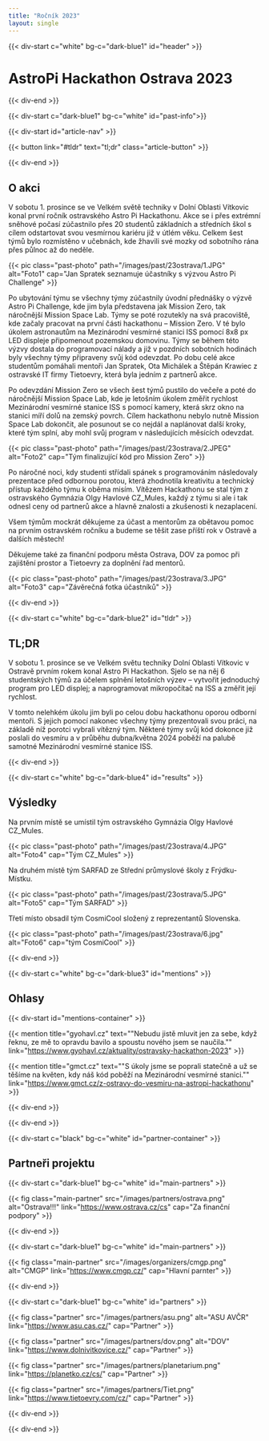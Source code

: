```yaml
---
title: "Ročník 2023"
layout: single
---
```


{{< div-start c="white" bg-c="dark-blue1" id="header" >}}

# AstroPi Hackathon Ostrava 2023

{{< div-end >}}

{{< div-start c="dark-blue1" bg-c="white" id="past-info">}}

{{< div-start id="article-nav" >}}

{{< button link="#tldr" text="tl;dr" class="article-button" >}}

{{< div-end >}}

## O akci

V sobotu 1. prosince se ve Velkém světě techniky v Dolní Oblasti Vítkovic konal první ročník ostravského Astro Pi Hackathonu. Akce se i přes extrémní sněhové počasí zúčastnilo přes 20 studentů základních a středních škol s cílem odstartovat svou vesmírnou kariéru již v útlém věku. Celkem šest týmů bylo rozmístěno v učebnách, kde žhavili své mozky od sobotního rána přes půlnoc až do neděle.

{{< pic class="past-photo" path="/images/past/23ostrava/1.JPG" alt="Foto1" cap="Jan Spratek seznamuje účastníky s výzvou Astro Pi Challenge" >}}

Po ubytování týmu se všechny týmy zúčastnily úvodní přednášky o výzvě Astro Pi Challenge, kde jim byla představena jak Mission Zero, tak náročnější Mission Space Lab. Týmy se poté rozutekly na svá pracoviště, kde začaly pracovat na první části hackathonu – Mission Zero. V té bylo úkolem astronautům na Mezinárodní vesmírné stanici ISS pomocí 8x8 px LED displeje připomenout pozemskou domovinu. Týmy se během této výzvy dostala do programovací nálady a již v pozdních sobotních hodinách byly všechny týmy připraveny svůj kód odevzdat. Po dobu celé akce studentům pomáhali mentoři Jan Spratek, Ota Michálek a Štěpán Krawiec z ostravské IT firmy Tietoevry, která byla jedním z partnerů akce.

Po odevzdání Mission Zero se všech šest týmů pustilo do večeře a poté do náročnější Mission Space Lab, kde je letošním úkolem změřit rychlost Mezinárodní vesmírné stanice ISS s pomocí kamery, která skrz okno na stanici míří dolů na zemský povrch. Cílem hackathonu nebylo nutně Mission Space Lab dokončit, ale posunout se co nejdál a naplánovat další kroky, které tým splní, aby mohl svůj program v následujících měsících odevzdat.

{{< pic class="past-photo" path="/images/past/23ostrava/2.JPEG" alt="Foto2" cap="Tým finalizující kód pro Mission Zero" >}}

Po náročné noci, kdy studenti střídali spánek s programováním následovaly prezentace před odbornou porotou, která zhodnotila kreativitu a technický přístup každého týmu k oběma misím. Vítězem Hackathonu se stal tým z ostravského Gymnázia Olgy Havlové CZ_Mules, každý z týmu si ale i tak odnesl ceny od partnerů akce a hlavně znalosti a zkušenosti k nezaplacení.

Všem týmům mockrát děkujeme za účast a mentorům za obětavou pomoc na prvním ostravském ročníku a budeme se těšit zase příští rok v Ostravě a dalších městech!

Děkujeme také za finanční podporu města Ostrava, DOV za pomoc při zajištění prostor a Tietoevry za doplnění řad mentorů.

{{< pic class="past-photo" path="/images/past/23ostrava/3.JPG" alt="Foto3" cap="Závěrečná fotka účastníků" >}}

{{< div-end >}}

{{< div-start c="white" bg-c="dark-blue2" id="tldr" >}}

## TL;DR

V sobotu 1. prosince se ve Velkém světu techniky Dolní Oblasti Vítkovic v Ostravě prvním rokem konal Astro Pi Hackathon. Sjelo se na něj 6 studentských týmů za účelem splnění letošních výzev – vytvořit jednoduchý program pro LED displej; a naprogramovat mikropočítač na ISS a změřit její rychlost.

V tomto nelehkém úkolu jim byli po celou dobu hackathonu oporou odborní mentoři. S jejich pomocí nakonec všechny týmy prezentovali svou práci, na základě níž porotci vybrali vítězný tým. Některé týmy svůj kód dokonce již poslali do vesmíru a v průběhu dubna/května 2024 poběží na palubě samotné Mezinárodní vesmírné stanice ISS.

{{< div-end >}}

{{< div-start c="white" bg-c="dark-blue4" id="results" >}}

## Výsledky

Na prvním místě se umístil tým ostravského Gymnázia Olgy Havlové CZ_Mules.

{{< pic class="past-photo" path="/images/past/23ostrava/4.JPG" alt="Foto4" cap="Tým CZ_Mules" >}}

Na druhém místě tým SARFAD ze Střední průmyslové školy z Frýdku-Místku.

{{< pic class="past-photo" path="/images/past/23ostrava/5.JPG" alt="Foto5" cap="Tým SARFAD" >}}

Třetí místo obsadil tým CosmiCool složený z reprezentantů Slovenska.

{{< pic class="past-photo" path="/images/past/23ostrava/6.jpg" alt="Foto6" cap="tým CosmiCool" >}}

{{< div-end >}}

{{< div-start c="white" bg-c="dark-blue3" id="mentions" >}}

## Ohlasy

{{< div-start id="mentions-container" >}}

{{< mention title="gyohavl.cz" text="\"Nebudu jistě mluvit jen za sebe, když řeknu, ze mě to opravdu bavilo a spoustu nového jsem se naučila.\"" link="https://www.gyohavl.cz/aktuality/ostravsky-hackathon-2023" >}}

{{< mention title="gmct.cz" text="\"S úkoly jsme se poprali statečně a už se těšíme na květen, kdy náš kód poběží na Mezinárodní vesmírné stanici.\"" link="https://www.gmct.cz/z-ostravy-do-vesmiru-na-astropi-hackathonu" >}}

{{< div-end >}}

{{< div-end >}}

{{< div-start c="black" bg-c="white" id="partner-container" >}}

## Partneři projektu

{{< div-start c="dark-blue1" bg-c="white" id="main-partners" >}}

{{< fig class="main-partner" src="/images/partners/ostrava.png" alt="Ostrava!!!" link="https://www.ostrava.cz/cs" cap="Za finanční podpory" >}}

{{< div-end >}}

{{< div-start c="dark-blue1" bg-c="white" id="main-partners" >}}

{{< fig class="main-partner" src="/images/organizers/cmgp.png" alt="CMGP" link="https://www.cmgp.cz/" cap="Hlavní parnter" >}}

{{< div-end >}}

{{< div-start c="dark-blue1" bg-c="white" id="partners" >}}

{{< fig class="partner" src="/images/partners/asu.png" alt="ASU AVČR" link="https://www.asu.cas.cz/" cap="Partner" >}}

{{< fig class="partner" src="/images/partners/dov.png" alt="DOV" link="https://www.dolnivitkovice.cz/" cap="Partner" >}}

{{< fig class="partner" src="/images/partners/planetarium.png" link="https://planetko.cz/cs/" cap="Partner" >}}

{{< fig class="partner" src="/images/partners/Tiet.png" link="https://www.tietoevry.com/cz/" cap="Partner" >}}

{{< div-end >}}

{{< div-end >}}